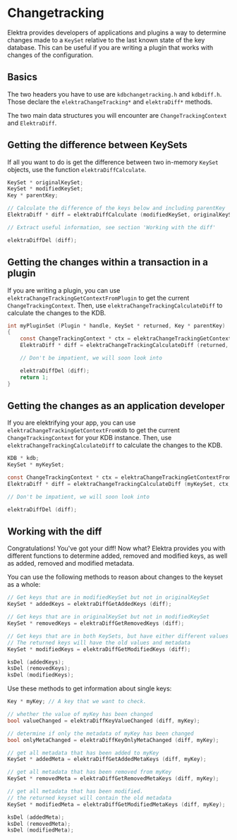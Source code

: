 # Changetracking

Elektra provides developers of applications and plugins a way to determine changes made to a `KeySet` relative to the last known state of the key database.
This can be useful if you are writing a plugin that works with changes of the configuration.

## Basics

The two headers you have to use are `kdbchangetracking.h` and `kdbdiff.h`.
Those declare the `elektraChangeTracking*` and `elektraDiff*` methods.

The two main data structures you will encounter are `ChangeTrackingContext` and `ElektraDiff`.

## Getting the difference between KeySets

If all you want to do is get the difference between two in-memory `KeySet` objects, use the function `elektraDiffCalculate`.

```c
KeySet * originalKeySet;
KeySet * modifiedKeySet;
Key * parentKey;

// Calculate the difference of the keys below and including parentKey
ElektraDiff * diff = elektraDiffCalculate (modifiedKeySet, originalKeySet, parentKey);

// Extract useful information, see section 'Working with the diff'

elektraDiffDel (diff);
```

## Getting the changes within a transaction in a plugin

If you are writing a plugin, you can use `elektraChangeTrackingGetContextFromPlugin` to get the current `ChangeTrackingContext`.
Then, use `elektraChangeTrackingCalculateDiff` to calculate the changes to the KDB.

```c
int myPluginSet (Plugin * handle, KeySet * returned, Key * parentKey)
{
	const ChangeTrackingContext * ctx = elektraChangeTrackingGetContextFromPlugin (handle);
	ElektraDiff * diff = elektraChangeTrackingCalculateDiff (returned, ctx, parentKey);

	// Don't be impatient, we will soon look into

	elektraDiffDel (diff);
	return 1;
}
```

## Getting the changes as an application developer

If you are elektrifying your app, you can use `elektraChangeTrackingGetContextFromKdb` to get the current `ChangeTrackingContext` for your KDB instance.
Then, use `elektraChangeTrackingCalculateDiff` to calculate the changes to the KDB.

```c
KDB * kdb;
KeySet * myKeySet;

const ChangeTrackingContext * ctx = elektraChangeTrackingGetContextFromKdb (kdb);
ElektraDiff * diff = elektraChangeTrackingCalculateDiff (myKeySet, ctx, parentKey);

// Don't be impatient, we will soon look into

elektraDiffDel (diff);
```

## Working with the diff

Congratulations! You've got your diff!
Now what?
Elektra provides you with different functions to determine added, removed and modified keys, as well as added, removed and modified metadata.

You can use the following methods to reason about changes to the keyset as a whole:

```c
// Get keys that are in modifiedKeySet but not in originalKeySet
KeySet * addedKeys = elektraDiffGetAddedKeys (diff);

// Get keys that are in originalKeySet but not in modifiedKeySet
KeySet * removedKeys = elektraDiffGetRemovedKeys (diff);

// Get keys that are in both KeySets, but have either different values or different metadata.
// The returned keys will have the old values and metadata
KeySet * modifiedKeys = elektraDiffGetModifiedKeys (diff);

ksDel (addedKeys);
ksDel (removedKeys);
ksDel (modifiedKeys);
```

Use these methods to get information about single keys:

```c
Key * myKey; // A key that we want to check.

// whether the value of myKey has been changed
bool valueChanged = elektraDiffKeyValueChanged (diff, myKey);

// determine if only the metadata of myKey has been changed
bool onlyMetaChanged = elektraDiffKeyOnlyMetaChanged (diff, myKey);

// get all metadata that has been added to myKey
KeySet * addedMeta = elektraDiffGetAddedMetaKeys (diff, myKey);

// get all metadata that has been removed from myKey
KeySet * removedMeta = elektraDiffGetRemovedMetaKeys (diff, myKey);

// get all metadata that has been modified.
// the returned keyset will contain the old metadata
KeySet * modifiedMeta = elektraDiffGetModifiedMetaKeys (diff, myKey);

ksDel (addedMeta);
ksDel (removedMeta);
ksDel (modifiedMeta);
```
